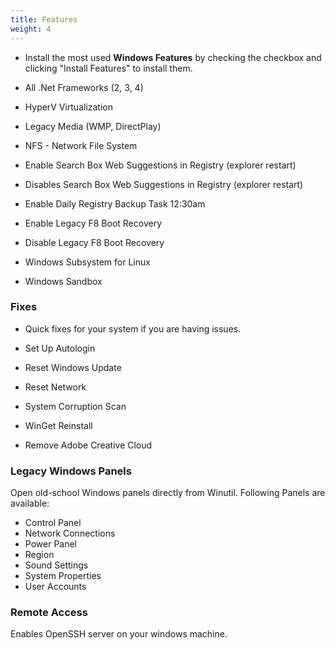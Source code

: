 ```yaml
---
title: Features
weight: 4
---
```


* Install the most used **Windows Features** by checking the checkbox and clicking "Install Features" to install them.

* All .Net Frameworks (2, 3, 4)
* HyperV Virtualization
* Legacy Media (WMP, DirectPlay)
* NFS - Network File System
* Enable Search Box Web Suggestions in Registry (explorer restart)
* Disables Search Box Web Suggestions in Registry (explorer restart)
* Enable Daily Registry Backup Task 12:30am
* Enable Legacy F8 Boot Recovery
* Disable Legacy F8 Boot Recovery
* Windows Subsystem for Linux
* Windows Sandbox

### Fixes
* Quick fixes for your system if you are having issues.

* Set Up Autologin
* Reset Windows Update
* Reset Network
* System Corruption Scan
* WinGet Reinstall
* Remove Adobe Creative Cloud

### Legacy Windows Panels

Open old-school Windows panels directly from Winutil. Following Panels are available:

* Control Panel
* Network Connections
* Power Panel
* Region
* Sound Settings
* System Properties
* User Accounts

### Remote Access

Enables OpenSSH server on your windows machine.